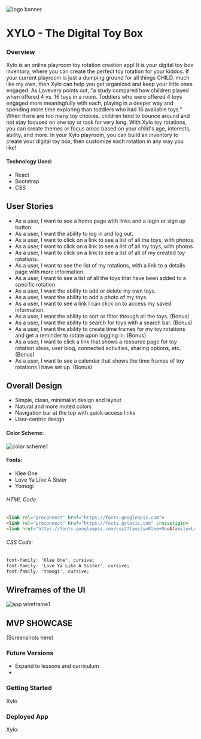 ![logo banner](https://i.imgur.com/pjQcE1T.gif)

# XYLO - The Digital Toy Box

### Overview
Xylo is an online playroom toy rotation creation app! It is your digital toy box inventory, where you can create the perfect toy rotation for your kiddos. If your current playroom is just a dumping ground for all things CHILD, much like my own, then Xylo can help you get organized and keep your little ones engaged. As Lovevery points out, "a study compared how children played when offered 4 vs. 16 toys in a room. Toddlers who were offered 4 toys engaged more meaningfully with each, playing in a deeper way and spending more time exploring than toddlers who had 16 available toys." When there are too many toy choices, children tend to bounce around and not stay focused on one toy or task for very long. With Xylo toy rotations, you can create themes or focus areas based on your child's age, interests, ability, and more. In your Xylo playroom, you can build an inventory to create your digital toy box, then customize each rotation in any way you like!

#### Technology Used:
- React
- Bootstrap
- CSS

## User Stories
- As a user, I want to see a home page with links and a login or sign up button.
- As a user, I want the ability to log in and log out.
- As a user, I want to click on a link to see a list of all the toys, with photos.
- As a user, I want to click on a link to see a list of all my toys, with photos.
- As a user, I want to click on a link to see a list of all of my created toy rotations.
- As a user, I want to see the list of my rotations, with a link to a details page with more information.
- As a user, I want to see a list of all the toys that have been added to a specific rotation.
- As a user, I want the ability to add or delete my own toys.
- As a user, I want the ability to add a photo of my toys.
- As a user, I want to see a link I can click on to access my saved information.
- As a user, I want the ability to sort or filter through all the toys. (Bonus)
- As a user, I want the ability to search for toys with a search bar. (Bonus)
- As a user, I want the ability to create time frames for my toy rotations and get a reminder to rotate upon logging in. (Bonus)
- As a user, I want to click a link that shows a resource page for toy rotation ideas, user blog, connected activities, sharing options, etc. (Bonus)
- As a user, I want to see a calendar that shows the time frames of toy rotations I have set up. (Bonus)

## Overall Design
- Simple, clean, minimalist design and layout
- Natural and more muted colors
- Navigation bar at the top with quick-access links
- User-centric design

#### Color Scheme:
![color scheme1](https://i.imgur.com/eMcXdRI.jpg)

#### Fonts:
- Klee One
- Love Ya Like A Sister
- Yomogi

###### HTML Code: 
```html
<link rel="preconnect" href="https://fonts.googleapis.com">
<link rel="preconnect" href="https://fonts.gstatic.com" crossorigin>
<link href="https://fonts.googleapis.com/css2?family=Klee+One&family=Love+Ya+Like+A+Sister&family=Yomogi&display=swap" rel="stylesheet">
```
###### CSS Code:
```css
font-family: 'Klee One', cursive;
font-family: 'Love Ya Like A Sister', cursive;
font-family: 'Yomogi', cursive;
```

## Wireframes of the UI
![app wireframe1](https://i.imgur.com/F1EP6jm.jpg)

## MVP SHOWCASE
(Screenshots here)

### Future Versions
- Expand to lessons and curriculum
- 

### Getting Started
Xylo

### Deployed App
Xylo: 
